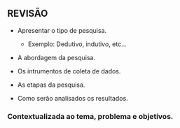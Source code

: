 ## REVISÃO

- Apresentar o tipo de pesquisa.
   - Exemplo: Dedutivo, indutivo, etc...
   
- A abordagem da pesquisa.

- Os intrumentos de coleta de dados.

- As etapas da pesquisa.

- Como serão analisados os resultados.

### Contextualizada ao tema, problema e objetivos.
